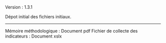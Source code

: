 Version : 1.3.1

Dépot initial des fichiers initiaux.

---

Mémoire méthodologique : Document pdf
Fichier de collecte des indicateurs : Document xslx
